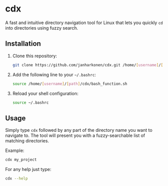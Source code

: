 # cdx

A fast and intuitive directory navigation tool for Linux that lets you quickly `cd` into directories using fuzzy search.

## Installation

1. Clone this repository:
   ```bash
   git clone https://github.com/janharkonen/cdx.git /home/[username]/[path]/cdx
   ```

2. Add the following line to your `~/.bashrc`:
   ```bash
   source /home/[username]/[path]/cdx/bash_function.sh
   ```

3. Reload your shell configuration:
   ```bash
   source ~/.bashrc
   ```

## Usage

Simply type `cdx` followed by any part of the directory name you want to navigate to. The tool will present you with a fuzzy-searchable list of matching directories.

Example:
   ```bash
   cdx my_project
   ```
For any help just type:
   ```bash
   cdx --help
   ```
